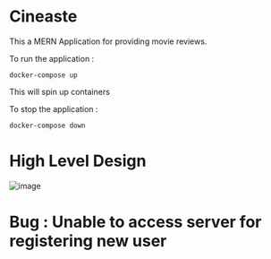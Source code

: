# Cineaste

This a MERN Application for providing movie reviews.

To run the application :
```
docker-compose up
```

This will spin up containers

To stop the application :

```
docker-compose down
```

# High Level Design 

![image](https://github.com/user-attachments/assets/448c77ea-5cdf-420e-b198-5f7e9b9a0073)

# Bug : Unable to access server for registering new user 

